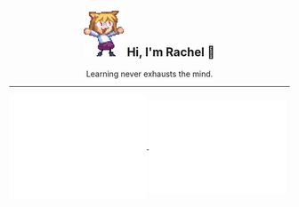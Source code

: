 
<h2 align="center"> <img alt="Lizosy" src="gif/cute-neko3.gif"> Hi, I'm Rachel 🥞 </h2>

 <p align="center">Learning never exhausts the mind.</p>
 
---
<a href="https://github.com/Lizosy">
  <img align="center" width="49%" src="./metrics-main.svg" />
</a>
<a href="https://github.com/Lizosy">
  <img align="center" width="49%" src="./metrics-plugin-activity.svg" />
</a>
